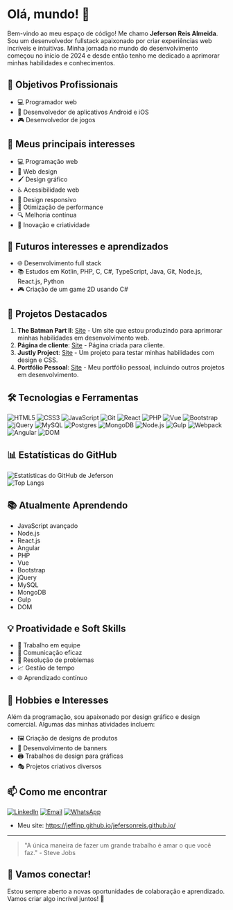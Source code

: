 # Olá, mundo! 👋 

Bem-vindo ao meu espaço de código! Me chamo **Jeferson Reis Almeida**. Sou um desenvolvedor fullstack apaixonado por criar experiências web incríveis e intuitivas. Minha jornada no mundo do desenvolvimento começou no início de 2024 e desde então tenho me dedicado a aprimorar minhas habilidades e conhecimentos.

## 🎯 Objetivos Profissionais
- 💻 Programador web
- 📱 Desenvolvedor de aplicativos Android e iOS
- 🎮 Desenvolvedor de jogos

## 🚀 Meus principais interesses
- 💻 Programação web
- 🎨 Web design
- 🖌️ Design gráfico
- ♿ Acessibilidade web
- 📱 Design responsivo
- 🚀 Otimização de performance
- 🔍 Melhoria contínua
- 🌟 Inovação e criatividade

## 🌱 Futuros interesses e aprendizados
- 🌐 Desenvolvimento full stack
- 📚 Estudos em Kotlin, PHP, C, C#, TypeScript, Java, Git, Node.js, React.js, Python
- 🎮 Criação de um game 2D usando C#

## 💼 Projetos Destacados
1. **The Batman Part II**: [Site](https://thebatmanpartll.netlify.app/) - Um site que estou produzindo para aprimorar minhas habilidades em desenvolvimento web.
2. **Página de cliente**: [Site](https://www.desenhosricardodias.com.br/) - Página criada para cliente.
3. **Justly Project**: [Site](https://justly.netlify.app/) - Um projeto para testar minhas habilidades com design e CSS.
4. **Portfólio Pessoal**: [Site](https://jeffinp.github.io/jefersonreis.github.io/) - Meu portfólio pessoal, incluindo outros projetos em desenvolvimento.

## 🛠️ Tecnologias e Ferramentas
![HTML5](https://img.shields.io/badge/-HTML5-E34F26?style=flat-square&logo=html5&logoColor=white)
![CSS3](https://img.shields.io/badge/-CSS3-1572B6?style=flat-square&logo=css3)
![JavaScript](https://img.shields.io/badge/-JavaScript-F7DF1E?style=flat-square&logo=javascript&logoColor=black)
![Git](https://img.shields.io/badge/-Git-F05032?style=flat-square&logo=git&logoColor=white)
![React](https://img.shields.io/badge/-React-61DAFB?style=flat-square&logo=react&logoColor=black)
![PHP](https://img.shields.io/badge/-PHP-777BB4?style=flat-square&logo=php&logoColor=white)
![Vue](https://img.shields.io/badge/-Vue-4FC08D?style=flat-square&logo=vue.js&logoColor=white)
![Bootstrap](https://img.shields.io/badge/-Bootstrap-563D7C?style=flat-square&logo=bootstrap&logoColor=white)
![jQuery](https://img.shields.io/badge/-jQuery-0769AD?style=flat-square&logo=jquery&logoColor=white)
![MySQL](https://img.shields.io/badge/-MySQL-4479A1?style=flat-square&logo=mysql&logoColor=white)
![Postgres](https://img.shields.io/badge/-Postgres-336791?style=flat-square&logo=postgresql&logoColor=white)
![MongoDB](https://img.shields.io/badge/-MongoDB-47A248?style=flat-square&logo=mongodb&logoColor=white)
![Node.js](https://img.shields.io/badge/-Node.js-339933?style=flat-square&logo=node.js&logoColor=white)
![Gulp](https://img.shields.io/badge/-Gulp-CF4647?style=flat-square&logo=gulp&logoColor=white)
![Webpack](https://img.shields.io/badge/-Webpack-8DD6F9?style=flat-square&logo=webpack&logoColor=white)
![Angular](https://img.shields.io/badge/-Angular-DD0031?style=flat-square&logo=angular&logoColor=white)
![DOM](https://img.shields.io/badge/-DOM-3C873A?style=flat-square&logo=javascript&logoColor=white)


## 📊 Estatísticas do GitHub
![Estatísticas do GitHub de Jeferson](https://github-readme-stats.vercel.app/api?username=Jeffinp&show_icons=true&theme=radical)
<br>
![Top Langs](https://github-readme-stats.vercel.app/api/top-langs/?username=Jeffinp&layout=compact&theme=radical)

## 📚 Atualmente Aprendendo
- JavaScript avançado
- Node.js
- React.js
- Angular
- PHP
- Vue
- Bootstrap
- jQuery
- MySQL
- MongoDB
- Gulp
- DOM

## 💡 Proatividade e Soft Skills
- 🤝 Trabalho em equipe
- 💬 Comunicação eficaz
- 🧩 Resolução de problemas
- 📈 Gestão de tempo
- 🌐 Aprendizado contínuo

## 🎨 Hobbies e Interesses
Além da programação, sou apaixonado por design gráfico e design comercial. Algumas das minhas atividades incluem:
- 🖼️ Criação de designs de produtos
- 🚩 Desenvolvimento de banners
- 🖨️ Trabalhos de design para gráficas
- 🎭 Projetos criativos diversos

## 📫 Como me encontrar
[![LinkedIn](https://img.shields.io/badge/-LinkedIn-%230077B5?style=for-the-badge&logo=linkedin&logoColor=white)](https://www.linkedin.com/in/jeferson-reis-877a942b7)
[![Email](https://img.shields.io/badge/-Email-D14836?style=for-the-badge&logo=gmail&logoColor=white)](mailto:jefersonreisalmeida8356@gmail.com)
[![WhatsApp](https://img.shields.io/badge/-WhatsApp-25D366?style=for-the-badge&logo=whatsapp&logoColor=white)](https://wa.me/qr/KW2XXA46XAXNH1)

- Meu site: https://jeffinp.github.io/jefersonreis.github.io/

---

> "A única maneira de fazer um grande trabalho é amar o que você faz." - Steve Jobs

## 💬 Vamos conectar!
Estou sempre aberto a novas oportunidades de colaboração e aprendizado. Vamos criar algo incrível juntos! 🚀

